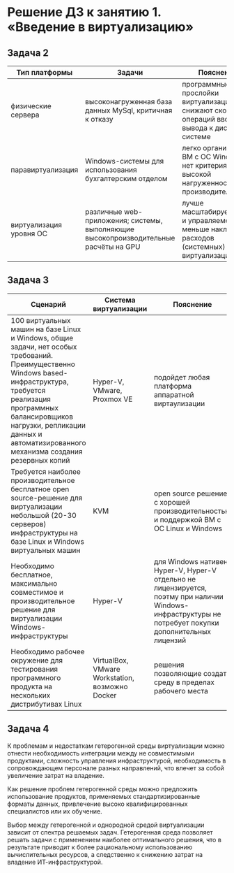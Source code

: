 # Решение ДЗ к занятию 1. «Введение в виртуализацию»
## Задача 2
| Тип платформы | Задачи | Пояснение |
| ------------- | ------ | --------- |
| физические сервера | высоконагруженная база данных MySql, критичная к отказу | программные прослойки виртуализации снижают скорость операций ввода/вывода к дисковой системе |
| паравиртуализация | Windows-системы для использования бухгалтерским отделом | легко организовать ВМ с ОС Windows, нет критерия высокой нагруженности/производительности |
| виртуализация уровня ОС | различные web-приложения; системы, выполняющие высокопроизводительные расчёты на GPU | лучше масштабируемость и управляемость, меньше накладных расходов (системных) на виртуализацию |

## Задача 3
| Сценарий | Система виртуализации | Пояснение |
| -------- | --------------------- | --------- |
| 100 виртуальных машин на базе Linux и Windows, общие задачи, нет особых требований. Преимущественно Windows based-инфраструктура, требуется реализация программных балансировщиков нагрузки, репликации данных и автоматизированного механизма создания резервных копий | Hyper-V, VMware, Proxmox VE | подойдет любая платформа аппаратной виртаулизации  |
| Требуется наиболее производительное бесплатное open source-решение для виртуализации небольшой (20-30 серверов) инфраструктуры на базе Linux и Windows виртуальных машин | KVM | open source решение с хорошей производительностью и поддержкой ВМ с ОС Linux и Windows |
| Необходимо бесплатное, максимально совместимое и производительное решение для виртуализации Windows-инфраструктуры | Hyper-V | для Windows нативен Hyper-V, Hyper-V отдельно не лицензируется, поэтму при наличии Windows-инфраструктуры не потребует покупки дополнительных лицензий |
| Необходимо рабочее окружение для тестирования программного продукта на нескольких дистрибутивах Linux | VirtualBox, VMware Workstation, возможно Docker | решения позволяющие создать среду в пределах рабочего места |

## Задача 4
К проблемам и недостаткам гетерогенной среды виртуализации можно отнести необходимость интеграции между не совместимыми продуктами, сложность управления инфраструктурой, необходимость в сопровождающем персонале разных направлений, что влечет за собой увеличение затрат на владение.

Как решение проблем гетерогенной среды можно предложить использование продуктов, применяемых стандартизированные форматы данных, привлечение высоко квалифицированных специалистов или их обучение.

Выбор между гетерогенной и однородной средой виртуализации зависит от спектра решаемых задач. Гетерогенная среда позволяет решать задачи с применением наиболее оптимального решения, что в результате приводит к более рациональному использованию вычислительных ресурсов, а следственно к снижению затрат на владение ИТ-инфраструктурой. 

